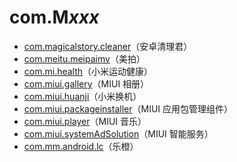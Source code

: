# com.M*xxx*

- [com.magicalstory.cleaner](./com.magicalstory.cleaner/readme.md)（安卓清理君）
- [com.meitu.meipaimv](./com.meitu.meipaimv/readme.md)（美拍）
- [com.mi.health](./com.mi.health/readme.md)（小米运动健康）
- [com.miui.gallery](./com.miui.gallery/readme.md)（MIUI 相册）
- [com.miui.huanji](./com.miui.huanji/readme.md)（小米换机）
- [com.miui.packageinstaller](./com.miui.packageinstaller/readme.md)（MIUI 应用包管理组件）
- [com.miui.player](./com.miui.player/readme.md)（MIUI 音乐）
- [com.miui.systemAdSolution](./com.miui.systemAdSolution/readme.md)（MIUI 智能服务）
- [com.mm.android.lc](./com.mm.android.lc/readme.md)（乐橙）